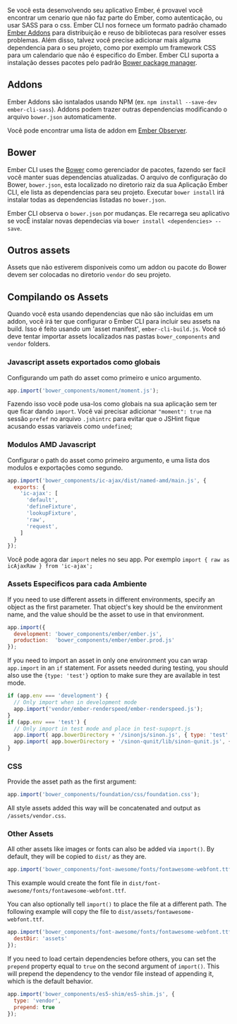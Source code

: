 Se você esta desenvolvendo seu aplicativo Ember, é provavel você encontrar um cenario que não faz parte do Ember, como autenticação, ou usar SASS para o css. Ember CLI nos fornece um formato padrão chamado [Ember Addons](#toc_addons) para distribuição e reuso de bibliotecas para resolver esses problemas. Além disso, talvez você precise adicionar mais alguma dependencia para o seu projeto, como por exemplo um framework CSS para um calendario que não é especifico do Ember. Ember CLI suporta a instalação desses pacotes pelo padrão [Bower package manager](#toc_bower). 

## Addons

Ember Addons são isntalados usando NPM (ex. `npm install --save-dev ember-cli-sass`). Addons
podem trazer outras dependencias modificando o arquivo `bower.json` automaticamente.

Você pode encontrar uma lista de addon em [Ember Observer](http://emberobserver.com).

## Bower

Ember CLI uses the [Bower](http://bower.io) como gerenciador de pacotes, fazendo ser facil 
você manter suas dependencias atualizadas. O arquivo de configuração do Bower, `bower.json`, esta localizado no
diretorio raiz da sua Aplicação Ember CLI, ele lista as dependencias para seu projeto. Executar `bower install` irá 
instalar todas as dependencias listadas no `bower.json`.

Ember CLI observa o `bower.json` por mudanças. Ele recarrega seu aplicativo se vocÊ 
instalar novas dependecias via `bower install <dependencies> --save`.

## Outros assets

Assets que não estiverem disponiveis como um addon ou pacote do Bower devem ser 
colocadas no diretorio `vendor` do seu projeto.

## Compilando os Assets

Quando você esta usando dependencias que não são incluidas em um addon, você
irá ter que configurar o Ember CLI para incluir seu assets na build. Isso é feito
usando um 'asset manifest', `ember-cli-build.js`. Você só deve tentar importar assets
localizados nas pastas `bower_components` and `vendor` folders.

### Javascript assets exportados como globais

Configurando um path do asset como primeiro e unico argumento.

```ember-cli-build.js
app.import('bower_components/moment/moment.js');
```

Fazendo isso você pode usa-los como globais na sua aplicação sem ter que ficar dando 
`import`. Você vai precisar adicionar `"moment": true` na sessão `prefef` no arquivo `.jshintrc`
para evitar que o JSHint fique acusando essas variaveis como `undefined`;

### Modulos AMD Javascript 

Configurar o path do asset como primeiro argumento, e uma lista dos modulos e exportações como segundo.

```ember-cli-build.js
app.import('bower_components/ic-ajax/dist/named-amd/main.js', {
  exports: {
    'ic-ajax': [
      'default',
      'defineFixture',
      'lookupFixture',
      'raw',
      'request',
    ]
  }
});
```

Você pode agora dar `import` neles no seu app. Por exemplo `import { raw as icAjaxRaw } from 'ic-ajax';`

### Assets Especificos para cada Ambiente

If you need to use different assets in different environments, specify an object as the first parameter. That object's key should be the environment name, and the value should be the asset to use in that environment.

```ember-cli-build.js
app.import({
  development: 'bower_components/ember/ember.js',
  production:  'bower_components/ember/ember.prod.js'
});
```

If you need to import an asset in only one environment you can wrap `app.import` in an `if` statement.
For assets needed during testing, you should also use the `{type: 'test'}` option to make sure they
are available in test mode.

```ember-cli-build.js
if (app.env === 'development') {
  // Only import when in development mode
  app.import('vendor/ember-renderspeed/ember-renderspeed.js');
}
if (app.env === 'test') {
  // Only import in test mode and place in test-supoprt.js
  app.import( app.bowerDirectory + '/sinonjs/sinon.js', { type: 'test' } );
  app.import( app.bowerDirectory + '/sinon-qunit/lib/sinon-qunit.js', { type: 'test' } );
}
```

### CSS

Provide the asset path as the first argument:

```ember-cli-build.js
app.import('bower_components/foundation/css/foundation.css');
```

All style assets added this way will be concatenated and output as `/assets/vendor.css`.

### Other Assets

All other assets like images or fonts can also be added via `import()`. By default, they
will be copied to `dist/` as they are.

```ember-cli-build.js
app.import('bower_components/font-awesome/fonts/fontawesome-webfont.ttf');
```

This example would create the font file in `dist/font-awesome/fonts/fontawesome-webfont.ttf`.

You can also optionally tell `import()` to place the file at a different path.
The following example will copy the file to `dist/assets/fontawesome-webfont.ttf`.

```ember-cli-build.js
app.import('bower_components/font-awesome/fonts/fontawesome-webfont.ttf', {
  destDir: 'assets'
});
```

If you need to load certain dependencies before others, you can set the `prepend` property equal to `true` on the second argument of `import()`. This will prepend the dependency to the vendor file instead of appending it, which is the default behavior.

```ember-cli-build.js
app.import('bower_components/es5-shim/es5-shim.js', {
  type: 'vendor',
  prepend: true
});
```
